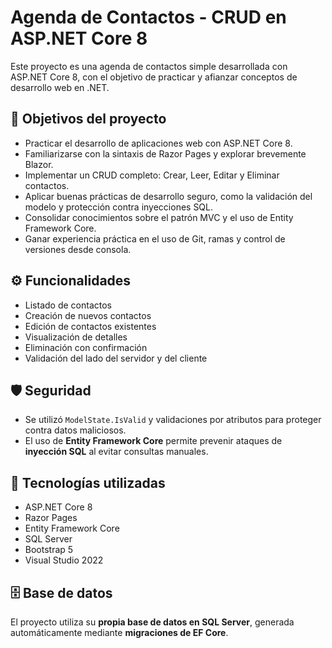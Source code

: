 # Agenda de Contactos - CRUD en ASP.NET Core 8

Este proyecto es una agenda de contactos simple desarrollada con ASP.NET Core 8, con el objetivo de practicar y afianzar conceptos de desarrollo web en .NET.

## 🎯 Objetivos del proyecto

- Practicar el desarrollo de aplicaciones web con ASP.NET Core 8.
- Familiarizarse con la sintaxis de Razor Pages y explorar brevemente Blazor.
- Implementar un CRUD completo: Crear, Leer, Editar y Eliminar contactos.
- Aplicar buenas prácticas de desarrollo seguro, como la validación del modelo y protección contra inyecciones SQL.
- Consolidar conocimientos sobre el patrón MVC y el uso de Entity Framework Core.
- Ganar experiencia práctica en el uso de Git, ramas y control de versiones desde consola.

## ⚙️ Funcionalidades

- Listado de contactos
- Creación de nuevos contactos
- Edición de contactos existentes
- Visualización de detalles
- Eliminación con confirmación
- Validación del lado del servidor y del cliente

## 🛡️ Seguridad

- Se utilizó `ModelState.IsValid` y validaciones por atributos para proteger contra datos maliciosos.
- El uso de **Entity Framework Core** permite prevenir ataques de **inyección SQL** al evitar consultas manuales.

## 🧪 Tecnologías utilizadas

- ASP.NET Core 8
- Razor Pages
- Entity Framework Core
- SQL Server
- Bootstrap 5
- Visual Studio 2022

## 🗄️ Base de datos

El proyecto utiliza su **propia base de datos en SQL Server**, generada automáticamente mediante **migraciones de EF Core**.

